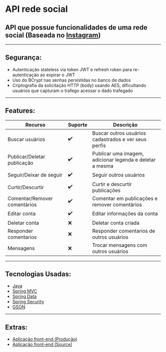 # API rede social


## API que possue funcionalidades de uma rede social (Baseada no [Instagram](https://www.instagram.com/))
---

## Segurança:
- Autenticação stateless via token JWT e refresh roken para re-autenticação ao expirar o JWT
- Uso do BCrypt nas senhas persistidas no banco de dados
- Criptografia da solicitação HTTP (body) usando AES, dificultando usuários que capturam o trafego acessar o dado trafegado
---
## Features:
|  Recurso  | Suporte | Descrição       |
| --------- |  -----  | --------------- |
| Buscar usuários    |   ✔️    | Buscar outros usuários cadastrados e ver seus perfis |
| Publicar/Deletar publicação    |   ✔️    | Publicar uma imagem, adicionar legenda e deletar a mesma |
| Seguir/Deixar de seguir    |   ✔️    | Seguir outros usuários |
| Curtir/Descurtir    |   ✔️    | Curtir e descurtir publicações |
| Comentar/Remover comentários  |   ✔️    | Comentar em publicações e remover comentários  |
| Editar conta  |  ✔️   |  Editar informações da conta  |
| Deletar conta  |   ❌    |  Deletar conta criada  |
| Responder comentarios  |   ❌    |  Responder comentarios de outros usuários  |
| Mensagens  |   ❌    |  Trocar mensagens com outros usuários  |
---
## Tecnologias Usadas:
- [Java](https://docs.oracle.com/en/java/)
- [Spring MVC](https://docs.spring.io/spring-framework/docs/current/reference/html/web.html)
- [Spring Data](https://spring.io/projects/spring-data)
- [Spring Security](https://spring.io/projects/spring-security)
- [GSON](https://www.javadoc.io/doc/com.google.code.gson/gson/2.8.0/com/google/gson/Gson.html)
  
---
## Extras:
- [Aplicação front-end (Produção)](https://rede-social.leooresende.tk/)
- [Aplicação front-end (Source)](https://github.com/leooresende01/rede-social-frontend)

